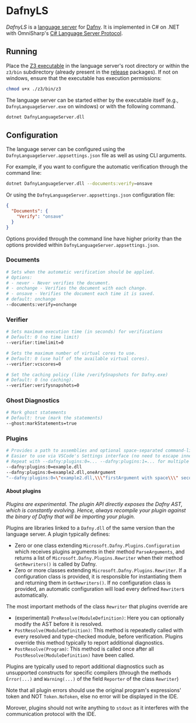 # DafnyLS

*DafnyLS* is a [language server](https://microsoft.github.io/language-server-protocol/) for [Dafny](https://github.com/dafny-lang/dafny). It is implemented in C# on .NET with OmniSharp's [C# Language Server Protocol](https://github.com/OmniSharp/csharp-language-server-protocol).


## Running

Place the [Z3 executable](https://github.com/Z3Prover/z3/releases/tag/Z3-4.8.5) in the language server's root directory or within the `z3/bin` subdirectory (already present in the [release](https://github.com/dafny-lang/dafny/releases) packages). If not on windows, ensure that the executable has execution permissions:

```sh
chmod u+x ./z3/bin/z3
```

The language server can be started either by the executable itself (e.g., `DafnyLanguageServer.exe` on windows) or with the following command.

```sh
dotnet DafnyLanguageServer.dll
```

## Configuration

The language server can be configured using the `DafnyLanguageServer.appsettings.json` file as well as using CLI arguments.

For example, if you want to configure the automatic verification through the command line:

```sh
dotnet DafnyLanguageServer.dll --documents:verify=onsave
```

Or using the `DafnyLanguageServer.appsettings.json` configuration file:

```json
{
  "Documents": {
    "Verify": "onsave"
  }
}
```

Options provided through the command line have higher priority than the options provided within `DafnyLanguageServer.appsettings.json`.


### Documents

```sh
# Sets when the automatic verification should be applied.
# Options:
# - never - Never verifies the document.
# - onchange - Verifies the document with each change.
# - onsave - Verifies the document each time it is saved.
# default: onchange
--documents:verify=onchange
```

### Verifier

```sh
# Sets maximum execution time (in seconds) for verifications
# Default: 0 (no time limit)
--verifier:timelimit=0

# Sets the maximum number of virtual cores to use. 
# Default: 0 (use half of the available virtual cores).
--verifier:vcscores=0

# Set the caching policy (like /verifySnapshots for Dafny.exe)
# Default: 0 (no caching).
--verifier:verifysnapshots=0
```

### Ghost Diagnostics

```sh
# Mark ghost statements
# Default: true (mark the statements)
--ghost:markStatements=true
```

### Plugins

```sh
# Provides a path to assemblies and optional space-separated command-line arguments after a commo.
# Easier to use via VSCode's Settings interface (no need to escape inner double quotes)
# Repeat with --dafny:plugins:0=... --dafny:plugins:1=... for multiple plugins.
--dafny:plugins:0=example.dll
--dafny:plugins:0=example2.dll,oneArgument
"--dafny:plugins:0=\"example2.dll,\\\"firstArgument with space\\\" secondArgument\""
```

#### About plugins

*Plugins are experimental.
The plugin API directly exposes the Dafny AST, which is constantly evolving.
Hence, always recompile your plugin against the binary of Dafny that will be importing your plugin.*

Plugins are libraries linked to a `Dafny.dll` of the same version than the language server.
A plugin typically defines:

* Zero or one class extending `Microsoft.Dafny.Plugins.Configuration` which receives plugins arguments in their method `ParseArguments`,
  and returns a list of `Microsoft.Dafny.Plugins.Rewriter` when their method `GetRewriters()` is called by Dafny.
* Zero or more classes extending `Microsoft.Dafny.Plugins.Rewriter`.
  If a configuration class is provided, it is responsible for instantiating them and returning them in `GetRewriters()`.
  If no configuration class is provided, an automatic configuration will load every defined `Rewriter`s automatically.

The most important methods of the class `Rewriter` that plugins override are
* (experimental) `PreResolve(ModuleDefinition)`: Here you can optionally modify the AST before it is resolved.
* `PostResolve(ModuleDefinition)`: This method is repeatedly called with every resolved and type-checked module, before verification.
  Plugins override this method typically to report additional diagnostics.
* `PostResolve(Program)`: This method is called once after all `PostResolve(ModuleDefinition)` have been called.

Plugins are typically used to report additional diagnostics such as unsupported constructs for specific compilers (through the methods `Èrror(...)` and `Warning(...)` of the field `Reporter` of the class `Rewriter`)

Note that all plugin errors should use the original program's expressions' token and NOT `Token.NoToken`, else no error will be displayed in the IDE.

Morover, plugins should not write anything to `stdout` as it interferes with the communication protocol with the IDE.